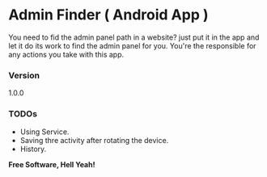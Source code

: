 # Admin Finder ( Android App )

You need to fid the admin panel path in a website? just put it in the app and let it do its work to find the admin panel for you.
You're the responsible for any actions you take with this app.

### Version
1.0.0

### TODOs
  - Using Service.
  - Saving thre activity after rotating the device.
  - History.

**Free Software, Hell Yeah!**
